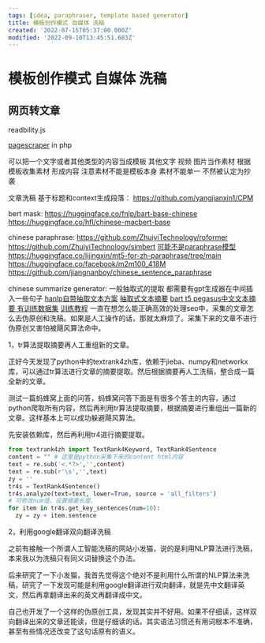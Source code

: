 ```yaml
---
tags: [idea, paraphraser, template based generator]
title: 模板创作模式 自媒体 洗稿
created: '2022-07-15T05:37:00.000Z'
modified: '2022-09-10T13:45:51.683Z'
---
```


# 模板创作模式 自媒体 洗稿

## 网页转文章

readbility.js

[pagescraper](https://github.com/Nixes/PageScraper) in php

可以把一个文字或者其他类型的内容当成模板 其他文字 视频 图片当作素材 根据模板收集素材 形成内容 注意素材不能是模板本身 素材不能单一 不然被认定为抄袭

文章洗稿 基于标题和context生成段落：
https://github.com/yangjianxin1/CPM

bert mask:
https://huggingface.co/fnlp/bart-base-chinese
https://huggingface.co/hfl/chinese-macbert-base

chinese paraphrase:
https://github.com/ZhuiyiTechnology/roformer
https://github.com/ZhuiyiTechnology/simbert
[可能不是paraphrase模型](https://github.com/ZhuiyiTechnology/WoBERT)
https://huggingface.co/lijingxin/mt5-for-zh-paraphrase/tree/main
https://huggingface.co/facebook/m2m100_418M
https://github.com/jiangnanboy/chinese_sentence_paraphrase

chinese summarize generator:
一般抽取式的提取 都需要有gpt生成器在中间插入一些句子
[hanlp自带抽取文本方案](https://blog.csdn.net/Thefreelittle/article/details/121342813)
[抽取式文本摘要](https://www.bbsmax.com/A/pRdB0nQGJn/)
[bart t5 pegasus中文文本摘要 有训练数据集](https://github.com/downw/summrization) [训练教程](https://blog.csdn.net/weixin_43718786/article/details/119741580)
一直在想怎么能正确高效的处理seo中，采集的文章怎么去伪原创和洗稿。如果是人工操作的话，那就太麻烦了。采集下来的文章不进行伪原创又害怕被飓风算法命中。

1，tr算法提取摘要再人工重组新的文章。

正好今天发现了python中的textrank4zh库，依赖于jieba、numpy和networkx库，可以通过tr算法进行文章的摘要提取。然后根据摘要再人工洗稿，整合成一篇全新的文章。

测试一篇蚂蜂窝上面的问答，蚂蜂窝问答下面是有很多个答主的内容，通过python爬取所有内容，然后再利用tr算法提取摘要，根据摘要进行重组出一篇新的文章。这样基本上可以成功躲避飓风算法。

先安装依赖库，然后再利用tr4进行摘要提取。

```python
from textrank4zh import TextRank4Keyword, TextRank4Sentence
content = "" # 这里是python采集下来的content html内容
text = re.sub('<.*?>','',content)
text = re.sub(r'\s','',text)
zy = ''
tr4s = TextRank4Sentence()
tr4s.analyze(text=text, lower=True, source = 'all_filters')
# 可修改num值，设置摘要长度。
for item in tr4s.get_key_sentences(num=10): 
  zy = zy + item.sentence
```

2，利用google翻译双向翻译洗稿

之前有接触一个所谓人工智能洗稿的网站小发猫，说的是利用NLP算法进行洗稿，本来我以为洗稿只有同义词替换这个办法。

后来研究了一下小发猫，我首先觉得这个绝对不是利用什么所谓的NLP算法来洗稿，研究了一下发现可能是利用google翻译进行双向翻译，就是先中文翻译英文，然后再拿翻译出来的英文再翻译成中文。

自己也开发了一个这样的伪原创工具，发现其实并不好用。如果不仔细读，这样双向翻译出来的文章还能读，但是仔细读的话。其实语法习惯还有用词根本不准确，甚至有些情况还改变了这句话原有的语义。
